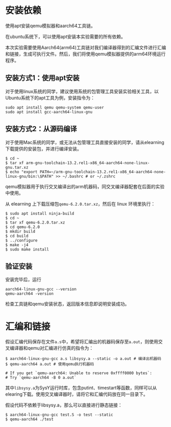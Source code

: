 # 安装依赖
使用apt安装qemu模拟器和aarch64工具链。

在ubuntu系统下，可以使用apt安装本实验需要的所有依赖。

本次实验需要使用Aarch64(arm64)工具链对我们编译器得到的汇编文件进行汇编和链接，生成可执行文件。然后，我们将使用qemu模拟器提供的arm64环境运行程序。

## 安装方式1：使用apt安装
对于使用linux系统的同学，建议使用系统的包管理工具安装实验相关工具，以Ubuntu系统下的apt工具为例，安装指令为：
```
sudo apt install qemu qemu-system qemu-user
sudo apt install gcc-aarch64-linux-gnu
```

## 安装方式2：从源码编译
对于使用Mac系统的同学，或无法从包管理工具直接安装的同学，请从elearning下载提供的安装包，并进行编译安装。

```shell
$ cd ~
$ tar xf arm-gnu-toolchain-13.2.rel1-x86_64-aarch64-none-linux-gnu.tar.xz
$ echo "export PATH=~/arm-gnu-toolchain-13.2.rel1-x86_64-aarch64-none-linux-gnu/bin:\$PATH" >> ~/.bashrc # or ~/.zshrc
```

qemu模拟器用于执行交叉编译出的arm机器码，同交叉编译器配套在后面的实验中使用。

从 elearning 上下载压缩包`qemu-6.2.0.tar.xz`，然后在 linux 环境里执行：

```shell
$ sudo apt install ninja-build
$ cd ~
$ tar xf qemu-6.2.0.tar.xz
$ cd qemu-6.2.0
$ mkdir build
$ cd build
$ ../configure
$ make -j4
$ sudo make install
```

## 验证安装
安装完毕后，运行
```
aarch64-linux-gnu-gcc --version
qemu-aarch64 -version
```
检查工具链和qemu安装状态，返回版本信息即说明安装成功。

# 汇编和链接

假设汇编代码保存在文件`a.s`中，希望将汇编出的机器码保存至`a.out`，则使用交叉编译器和qemu对汇编进行仿真的指令为：

```shell
$ aarch64-linux-gnu-gcc a.s libsysy.a --static -o a.out # 编译出机器码
$ qemu-aarch64 a.out # 使用qemu执行机器码

# If you get `qemu-aarch64: Unable to reserve 0xffff0000 bytes`:
# Try `qemu-aarch64 -B 0 a.out`
```
其中`libsysy.a`为SysY运行时库，包含putint、timestart等函数，同样可以从elearing下载。使用交叉编译器时，请将它和汇编代码放在同一目录下。

假设代码不依赖于libsysy.a，那么可以直接进行静态链接：
```shell
$ aarch64-linux-gnu-gcc test.S -o test --static
$ qemu-aarch64 ./test
```
